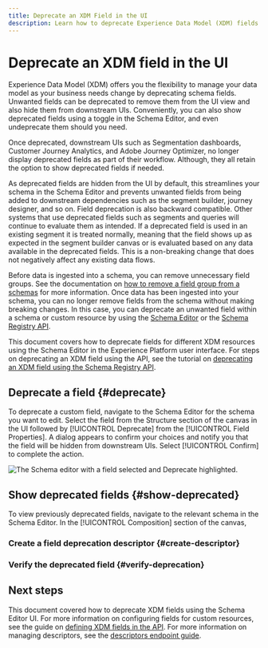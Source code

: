 ```yaml
---
title: Deprecate an XDM Field in the UI
description: Learn how to deprecate Experience Data Model (XDM) fields using the Schema Editor within Experience Platform.
---
```

# Deprecate an XDM field in the UI

Experience Data Model (XDM) offers you the flexibility to manage your data model as your business needs change by deprecating schema fields. Unwanted fields can be deprecated to remove them from the UI view and also hide them from downstream UIs. Conveniently, you can also show deprecated fields using a toggle in the Schema Editor, and even undeprecate them should you need.  

Once deprecated, downstream UIs such as Segmentation dashboards, Customer Journey Analytics, and Adobe Journey Optimizer, no longer display deprecated fields as part of their workflow. Although, they all retain the option to show deprecated fields if needed. 

As deprecated fields are hidden from the UI by default, this streamlines your schema in the Schema Editor and prevents unwanted fields from being added to downstream dependencies such as the segment builder, journey designer, and so on. Field deprecation is also backward compatible. Other systems that use deprecated fields such as segments and queries will continue to evaluate them as intended. If a deprecated field is used in an existing segment it is treated normally, meaning that the field shows up as expected in the segment builder canvas or is evaluated based on any data available in the deprecated fields. This is a non-breaking change that does not negatively affect any existing data flows.

Before data is ingested into a schema, you can remove unnecessary field groups. See the documentation on [how to remove a field group from a schemas](../ui/resources/schemas.md#remove-fields) for more information. Once data has been ingested into your schema, you can no longer remove fields from the schema without making breaking changes. In this case, you can deprecate an unwanted field within a schema or custom resource by using the [Schema Editor](./create-schema-ui.md) or the [Schema Registry API](https://developer.adobe.com/experience-platform-apis/references/schema-registry/). 

This document covers how to deprecate fields for different XDM resources using the Schema Editor in the Experience Platform user interface. For steps on deprecating an XDM field using the API, see the tutorial on [deprecating an XDM field using the Schema Registry API](./field-deprecation-api.md).

## Deprecate a field {#deprecate}

To deprecate a custom field, navigate to the Schema Editor for the schema you want to edit. Select the field from the Structure section of the canvas in the UI followed by [!UICONTROL Deprecate] from the [!UICONTROL Field Properties]. A dialog appears to confirm your choices and notify you that the field will be hidden from downstream UIs. Select [!UICONTROL Confirm] to complete the action. 

![The Schema editor with a field selected and Deprecate highlighted.]()
 

## Show deprecated fields {#show-deprecated}

To view previously deprecated fields, navigate to the relevant schema in the Schema Editor. In the [!UICONTROL Composition] section of the canvas, 

### Create a field deprecation descriptor {#create-descriptor}

<!-- To create a descriptor for the schema fields you want to deprecate, -->

### Verify the deprecated field {#verify-deprecation}

<!-- Not sure if necessary -->

## Next steps

This document covered how to deprecate XDM fields using the Schema Editor UI. For more information on configuring fields for custom resources, see the guide on [defining XDM fields in the API](./custom-fields-api.md). For more information on managing descriptors, see the [descriptors endpoint guide](../api/descriptors.md).
